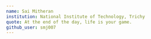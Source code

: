 ```yaml
---
name: Sai Mitheran 
institution: National Institute of Technology, Trichy
quote: At the end of the day, life is your game.
github_user: smj007
---
```

